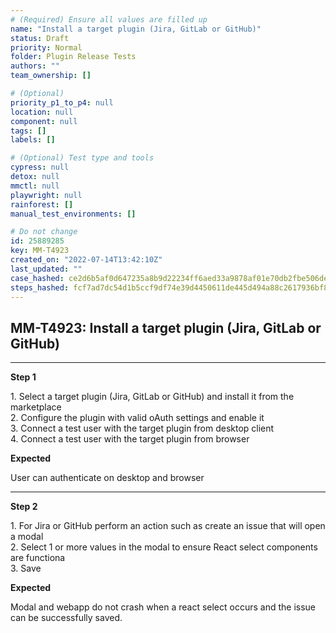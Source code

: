 ```yaml
---
# (Required) Ensure all values are filled up
name: "Install a target plugin (Jira, GitLab or GitHub)"
status: Draft
priority: Normal
folder: Plugin Release Tests
authors: ""
team_ownership: []

# (Optional)
priority_p1_to_p4: null
location: null
component: null
tags: []
labels: []

# (Optional) Test type and tools
cypress: null
detox: null
mmctl: null
playwright: null
rainforest: []
manual_test_environments: []

# Do not change
id: 25889285
key: MM-T4923
created_on: "2022-07-14T13:42:10Z"
last_updated: ""
case_hashed: ce2d6b5af0d647235a8b9d22234ff6aed33a9878af01e70db2fbe506de2adc73a334297d9436b978e33971e13c4e4155
steps_hashed: fcf7ad7dc54d1b5ccf9df74e39d4450611de445d494a88c2617936bf857a5f4a87d099bcc6e23b77a344ae5cec8b2e0f
---
```


<!-- (Auto-generated) Based on frontmatter's "key" and "name" -->

## MM-T4923: Install a target plugin (Jira, GitLab or GitHub)

---

**Step 1**

1\. Select a target plugin (Jira, GitLab or GitHub) and install it from the marketplace\
2\. Configure the plugin with valid oAuth settings and enable it\
3\. Connect a test user with the target plugin from desktop client\
4\. Connect a test user with the target plugin from browser

**Expected**

User can authenticate on desktop and browser

---

**Step 2**

1\. For Jira or GitHub perform an action such as create an issue that will open a modal\
2\. Select 1 or more values in the modal to ensure React select components are functiona\
3\. Save

**Expected**

Modal and webapp do not crash when a react select occurs and the issue can be successfully saved.
